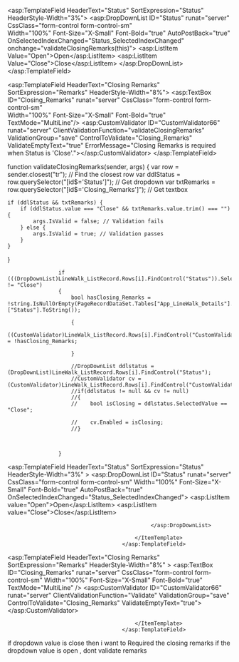 <asp:TemplateField HeaderText="Status" SortExpression="Status" HeaderStyle-Width="3%">
    <ItemTemplate>
        <asp:DropDownList ID="Status" runat="server" CssClass="form-control form-control-sm"  
            Width="100%" Font-Size="X-Small" Font-Bold="true" AutoPostBack="true"
            OnSelectedIndexChanged="Status_SelectedIndexChanged"
            onchange="validateClosingRemarks(this)">
            <asp:ListItem Value="Open">Open</asp:ListItem> 
            <asp:ListItem Value="Close">Close</asp:ListItem> 
        </asp:DropDownList>
    </ItemTemplate>
</asp:TemplateField>

<asp:TemplateField HeaderText="Closing Remarks" SortExpression="Remarks" HeaderStyle-Width="8%">
    <ItemTemplate>
        <asp:TextBox ID="Closing_Remarks" runat="server" CssClass="form-control form-control-sm"  
            Width="100%" Font-Size="X-Small" Font-Bold="true" TextMode="MultiLine"/>
        <asp:CustomValidator ID="CustomValidator66" runat="server" 
            ClientValidationFunction="validateClosingRemarks" 
            ValidationGroup="save"
            ControlToValidate="Closing_Remarks" 
            ValidateEmptyText="true" 
            ErrorMessage="Closing Remarks is required when Status is 'Close'."></asp:CustomValidator>
    </ItemTemplate>
</asp:TemplateField>



function validateClosingRemarks(sender, args) {
    var row = sender.closest("tr"); // Find the closest row
    var ddlStatus = row.querySelector("[id$='Status']"); // Get dropdown
    var txtRemarks = row.querySelector("[id$='Closing_Remarks']"); // Get textbox

    if (ddlStatus && txtRemarks) {
        if (ddlStatus.value === "Close" && txtRemarks.value.trim() === "") {
            args.IsValid = false; // Validation fails
        } else {
            args.IsValid = true; // Validation passes
        }
    }
}




                    if (((DropDownList)LineWalk_ListRecord.Rows[i].FindControl("Status")).SelectedValue != "Close")
                    {
                        bool hasClosing_Remarks = !string.IsNullOrEmpty(PageRecordDataSet.Tables["App_LineWalk_Details"].Rows[i]["Status"].ToString());

                        {
                            ((CustomValidator)LineWalk_ListRecord.Rows[i].FindControl("CustomValidator66")).Enabled = !hasClosing_Remarks;

                        }

                        //DropDownList ddlstatus = (DropDownList)LineWalk_ListRecord.Rows[i].FindControl("Status");
                        //CustomValidator cv = (CustomValidator)LineWalk_ListRecord.Rows[i].FindControl("CustomValidator66");
                        //if(ddlstatus != null && cv != null)
                        //{
                        //    bool isClosing = ddlstatus.SelectedValue == "Close";

                        //    cv.Enabled = isClosing;
                        //}



                    }


  <asp:TemplateField HeaderText="Status" SortExpression="Status" HeaderStyle-Width="3%"  >
                                            <ItemTemplate>
                                                <asp:DropDownList ID="Status" runat="server" CssClass="form-control form-control-sm"  Width="100%" Font-Size="X-Small" Font-Bold="true" AutoPostBack="true"  OnSelectedIndexChanged="Status_SelectedIndexChanged">
                                                                <asp:ListItem value="Open">Open</asp:ListItem> 
                                                                <asp:ListItem value="Close">Close</asp:ListItem> 
                                                               
                                                 </asp:DropDownList>
                                                
                                            </ItemTemplate>
                                        </asp:TemplateField>

 <asp:TemplateField HeaderText="Closing Remarks" SortExpression="Remarks" HeaderStyle-Width="8%"  >
                                            <ItemTemplate>
                                                <asp:TextBox ID="Closing_Remarks" runat="server" CssClass="form-control form-control-sm"  Width="100%" Font-Size="X-Small" Font-Bold="true" TextMode="MultiLine"   />
                                                <asp:CustomValidator ID="CustomValidator66" runat="server" ClientValidationFunction="Validate" ValidationGroup="save"  ControlToValidate="Closing_Remarks" ValidateEmptyText="true"></asp:CustomValidator>
                                        
                                            </ItemTemplate>
                                        </asp:TemplateField>


if dropdown value is close then i want to Required the closing remarks if the dropdown value is open , dont validate remarks 
